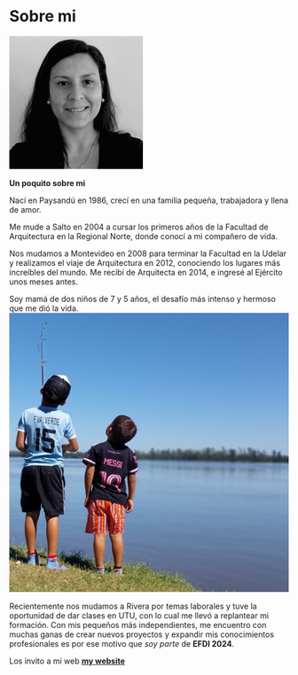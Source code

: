 # Sobre mi

![](../images/foto.JPG)



**Un poquito sobre mi**

Nací en Paysandú en 1986, crecí en una familia pequeña, trabajadora y llena de amor.

Me mude a Salto en 2004 a cursar los primeros años de la Facultad de Arquitectura en la Regional Norte, donde conocí a mi compañero de vida. 

Nos mudamos a Montevideo en 2008 para terminar la Facultad en la Udelar y realizamos el viaje de Arquitectura en 2012, conociendo los lugares más increíbles del mundo.
Me recibí de Arquitecta en 2014, e ingresé al Ejército unos meses antes. 

Soy mamá de dos niños de 7 y 5 años, el desafío más intenso y hermoso que me dió la vida. 
![](../images/peques.JPG)

Recientemente nos mudamos a Rivera por temas laborales y tuve la oportunidad de dar clases en UTU, con lo cual me llevó a replantear mi formación. 
Con mis pequeños más independientes, me encuentro con muchas ganas de crear nuevos proyectos y expandir mis conocimientos profesionales es por ese motivo que *soy parte* de **EFDI 2024**. 
 
Los invito a mi web **[my website](https://community.emergentfutures.io/courses/5566525/content)** 


[foto]: ../images/foto.jpg 